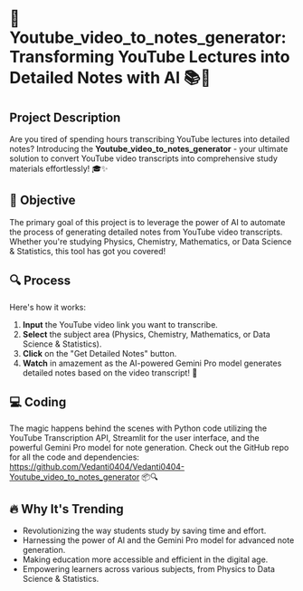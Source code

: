 # 🚀 Youtube_video_to_notes_generator: Transforming YouTube Lectures into Detailed Notes with AI 📚🤖

## Project Description

Are you tired of spending hours transcribing YouTube lectures into detailed notes? Introducing the **Youtube_video_to_notes_generator** - your ultimate solution to convert YouTube video transcripts into comprehensive study materials effortlessly! 🎓✨

## 🎯 Objective

The primary goal of this project is to leverage the power of AI to automate the process of generating detailed notes from YouTube video transcripts. Whether you're studying Physics, Chemistry, Mathematics, or Data Science & Statistics, this tool has got you covered!

## 🔍 Process

Here's how it works:
1. **Input** the YouTube video link you want to transcribe.
2. **Select** the subject area (Physics, Chemistry, Mathematics, or Data Science & Statistics).
3. **Click** on the "Get Detailed Notes" button.
4. **Watch** in amazement as the AI-powered Gemini Pro model generates detailed notes based on the video transcript! 🤯

## 💻 Coding

The magic happens behind the scenes with Python code utilizing the YouTube Transcription API, Streamlit for the user interface, and the powerful Gemini Pro model for note generation. Check out the GitHub repo for all the code and dependencies: https://github.com/Vedanti0404/Vedanti0404-Youtube_video_to_notes_generator 📦🔍

## 🔥 Why It's Trending

- Revolutionizing the way students study by saving time and effort.
- Harnessing the power of AI and the Gemini Pro model for advanced note generation.
- Making education more accessible and efficient in the digital age.
- Empowering learners across various subjects, from Physics to Data Science & Statistics.
